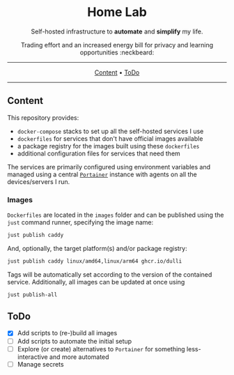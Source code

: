 <!-- markdownlint-configure-file {
  "MD013": false,
  "MD033": false,
  "MD041": false
} -->

<div align="center">

# Home Lab

Self-hosted infrastructure to  **automate** and **simplify** my life.

Trading effort and an increased energy bill for privacy and learning
opportunities :neckbeard:

---

[Content](#content) •
[ToDo](#todo)

---

</div>

## Content

This repository provides:

- `docker-compose` stacks to set up all the self-hosted services I use
- `dockerfiles` for services that don't have official images available
- a package registry for the images built using these `dockerfiles`
- additional configuration files for services that need them

The services are primarily configured using environment variables and managed
using a central [`Portainer`](https://www.portainer.io/) instance with agents
on all the devices/servers I run.

### Images

`Dockerfiles` are located in the `images` folder and can be published using the
`just` command runner, specifying the image name:

```bash
just publish caddy
```

And, optionally, the target platform(s) and/or package registry:

```bash
just publish caddy linux/amd64,linux/arm64 ghcr.io/dulli
```

Tags will be automatically set according to the version of the contained
service. Additionally, all images can be updated at once using

```bash
just publish-all
```

## ToDo

- [x] Add scripts to (re-)build all images
- [ ] Add scripts to automate the initial setup
- [ ] Explore (or create) alternatives to `Portainer` for something
      less-interactive and more automated
- [ ] Manage secrets
